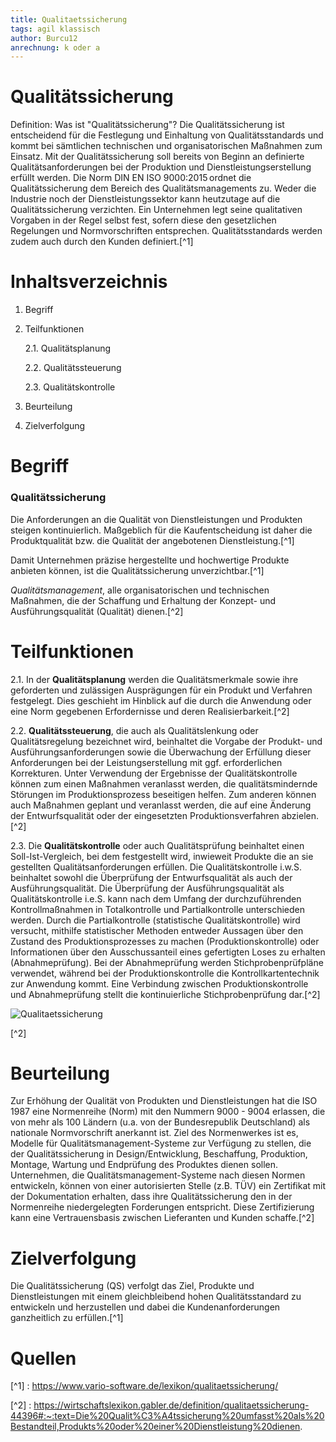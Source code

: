 ```yaml
---
title: Qualitaetssicherung
tags: agil klassisch
author: Burcu12
anrechnung: k oder a
---
```


# Qualitätssicherung
Definition: Was ist "Qualitätssicherung"?
Die Qualitätssicherung ist entscheidend für die Festlegung und Einhaltung von Qualitätsstandards und kommt bei sämtlichen technischen und organisatorischen Maßnahmen zum Einsatz. Mit der Qualitätssicherung soll bereits von Beginn an definierte Qualitätsanforderungen bei der Produktion und Dienstleistungserstellung erfüllt werden. Die Norm DIN EN ISO 9000:2015 ordnet die Qualitätssicherung dem Bereich des Qualitätsmanagements zu.
Weder die Industrie noch der Dienstleistungssektor kann heutzutage auf die Qualitätssicherung verzichten.
Ein Unternehmen legt seine qualitativen Vorgaben in der Regel selbst fest, sofern diese den gesetzlichen Regelungen und Normvorschriften entsprechen. Qualitätsstandards werden zudem auch durch den Kunden definiert.[^1]


# Inhaltsverzeichnis

1. Begriff
2. Teilfunktionen
    
     2.1. Qualitätsplanung
     
     2.2. Qualitätssteuerung
     
     2.3. Qualitätskontrolle
3. Beurteilung 
4. Zielverfolgung



# Begriff

### Qualitätssicherung
Die Anforderungen an die Qualität von Dienstleistungen und Produkten steigen kontinuierlich. Maßgeblich für die Kaufentscheidung ist daher die Produktqualität bzw. die Qualität der angebotenen Dienstleistung.[^1]

Damit Unternehmen präzise hergestellte und hochwertige Produkte anbieten können, ist die Qualitätssicherung unverzichtbar.[^1]

*Qualitätsmanagement*, alle organisatorischen und technischen Maßnahmen, die der Schaffung und Erhaltung der Konzept- und Ausführungsqualität (Qualität) dienen.[^2]



# Teilfunktionen

2.1. In der **Qualitätsplanung** werden die Qualitätsmerkmale sowie ihre geforderten und zulässigen Ausprägungen für ein Produkt und Verfahren festgelegt. Dies geschieht im Hinblick auf die durch die Anwendung oder eine Norm gegebenen Erfordernisse und deren Realisierbarkeit.[^2]

2.2. **Qualitätssteuerung**, die auch als Qualitätslenkung oder Qualitätsregelung bezeichnet wird, beinhaltet die Vorgabe der Produkt- und Ausführungsanforderungen sowie die Überwachung der Erfüllung dieser Anforderungen bei der Leistungserstellung mit ggf. erforderlichen Korrekturen. Unter Verwendung der Ergebnisse der Qualitätskontrolle können zum einen Maßnahmen veranlasst werden, die qualitätsmindernde Störungen im Produktionsprozess beseitigen helfen. Zum anderen können auch Maßnahmen geplant und veranlasst werden, die auf eine Änderung der Entwurfsqualität oder der eingesetzten Produktionsverfahren abzielen.[^2]

2.3. Die **Qualitätskontrolle** oder auch Qualitätsprüfung beinhaltet einen Soll-Ist-Vergleich, bei dem festgestellt wird, inwieweit Produkte die an sie gestellten Qualitätsanforderungen erfüllen. Die Qualitätskontrolle i.w.S. beinhaltet sowohl die Überprüfung der Entwurfsqualität als auch der Ausführungsqualität. Die Überprüfung der Ausführungsqualität als Qualitätskontrolle i.e.S. kann nach dem Umfang der durchzuführenden Kontrollmaßnahmen in Totalkontrolle und Partialkontrolle unterschieden werden. Durch die Partialkontrolle (statistische Qualitätskontrolle) wird versucht, mithilfe statistischer Methoden entweder Aussagen über den Zustand des Produktionsprozesses zu machen (Produktionskontrolle) oder Informationen über den Ausschussanteil eines gefertigten Loses zu erhalten (Abnahmeprüfung). Bei der Abnahmeprüfung werden Stichprobenprüfpläne verwendet, während bei der Produktionskontrolle die Kontrollkartentechnik zur Anwendung kommt. Eine Verbindung zwischen Produktionskontrolle und Abnahmeprüfung stellt die kontinuierliche Stichprobenprüfung dar.[^2]

![Qualitaetssicherung](Qualitaetssicherung/qualitaetssicherung-44396.png ) 

[^2]

# Beurteilung

Zur Erhöhung der Qualität von Produkten und Dienstleistungen hat die ISO 1987 eine Normenreihe (Norm) mit den Nummern 9000 - 9004 erlassen, die von mehr als 100 Ländern (u.a. von der Bundesrepublik Deutschland) als nationale Normvorschrift anerkannt ist. Ziel des Normenwerkes ist es, Modelle für Qualitätsmanagement-Systeme zur Verfügung zu stellen, die der Qualitätssicherung in Design/Entwicklung, Beschaffung, Produktion, Montage, Wartung und Endprüfung des Produktes dienen sollen. Unternehmen, die Qualitätsmanagement-Systeme nach diesen Normen entwickeln, können von einer autorisierten Stelle (z.B. TÜV) ein Zertifikat mit der Dokumentation erhalten, dass ihre Qualitätssicherung den in der Normenreihe niedergelegten Forderungen entspricht. Diese Zertifizierung kann eine Vertrauensbasis zwischen Lieferanten und Kunden schaffe.[^2]


# Zielverfolgung

Die Qualitätssicherung (QS) verfolgt das Ziel, Produkte und Dienstleistungen mit einem gleichbleibend hohen Qualitätsstandard zu entwickeln und herzustellen und dabei die Kundenanforderungen ganzheitlich zu erfüllen.[^1]


# Quellen


[^1] : https://www.vario-software.de/lexikon/qualitaetssicherung/

[^2] : https://wirtschaftslexikon.gabler.de/definition/qualitaetssicherung-44396#:~:text=Die%20Qualit%C3%A4tssicherung%20umfasst%20als%20Bestandteil,Produkts%20oder%20einer%20Dienstleistung%20dienen.